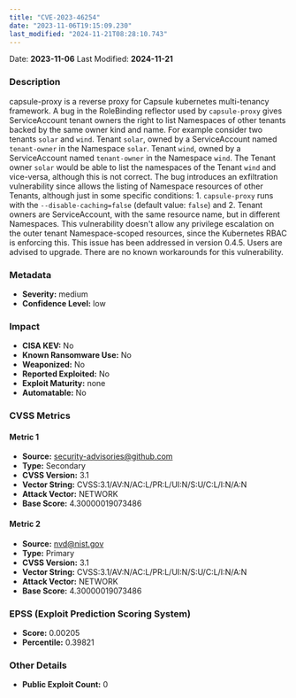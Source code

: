 ```yaml
---
title: "CVE-2023-46254"
date: "2023-11-06T19:15:09.230"
last_modified: "2024-11-21T08:28:10.743"
---
```


Date: **2023-11-06** Last Modified: **2024-11-21**

### Description  
capsule-proxy is a reverse proxy for Capsule kubernetes multi-tenancy framework. A bug in the RoleBinding reflector used by `capsule-proxy` gives ServiceAccount tenant owners the right to list Namespaces of other tenants backed by the same owner kind and name. For example consider two tenants `solar` and `wind`. Tenant `solar`, owned by a ServiceAccount named `tenant-owner` in the Namespace `solar`. Tenant `wind`, owned by a ServiceAccount named `tenant-owner` in the Namespace `wind`. The Tenant owner `solar` would be able to list the namespaces of the Tenant `wind` and vice-versa, although this is not correct. The bug introduces an exfiltration vulnerability since allows the listing of Namespace resources of other Tenants, although just in some specific conditions: 1. `capsule-proxy` runs with the `--disable-caching=false` (default value: `false`) and 2. Tenant owners are ServiceAccount, with the same resource name, but in different Namespaces. This vulnerability doesn't allow any privilege escalation on the outer tenant Namespace-scoped resources, since the Kubernetes RBAC is enforcing this. This issue has been addressed in version 0.4.5. Users are advised to upgrade. There are no known workarounds for this vulnerability.

### Metadata  
- **Severity:** medium
- **Confidence Level:** low

### Impact  
- **CISA KEV:** No
- **Known Ransomware Use:** No
- **Weaponized:** No
- **Reported Exploited:** No
- **Exploit Maturity:** none
- **Automatable:** No

### CVSS Metrics  

#### Metric 1
- **Source:** security-advisories@github.com
- **Type:** Secondary
- **CVSS Version:** 3.1
- **Vector String:** CVSS:3.1/AV:N/AC:L/PR:L/UI:N/S:U/C:L/I:N/A:N
- **Attack Vector:** NETWORK
- **Base Score:** 4.30000019073486

#### Metric 2
- **Source:** nvd@nist.gov
- **Type:** Primary
- **CVSS Version:** 3.1
- **Vector String:** CVSS:3.1/AV:N/AC:L/PR:L/UI:N/S:U/C:L/I:N/A:N
- **Attack Vector:** NETWORK
- **Base Score:** 4.30000019073486


### EPSS (Exploit Prediction Scoring System)  
- **Score:** 0.00205
- **Percentile:** 0.39821

### Other Details  
- **Public Exploit Count:** 0
